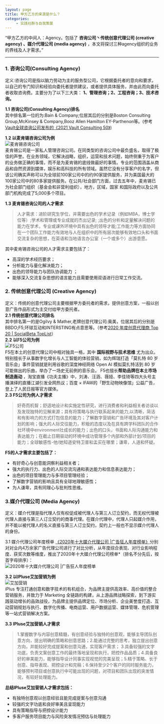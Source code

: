 ```yaml
---
layout: page
title: 甲方乙方的来源是什么？
categories:
     - 实践社群与自我策展
---
```



“甲方乙方的中间人：Agency。包括了 **咨询公司丶传统创意代理公司 (creative agency) 、媒介代理公司 (media agency)** ，本文将探讨三种agency组织的业务的界线及人才需求。”

---

### 1. 咨询公司(Consulting Agency)
定义:咨询公司是指以脑力劳动为主的服务型公司，它根据委托者的意向和要求，以自己的专门知识和经验向委托者提供建议，或者提供具体服务，并由此而向委托者收取咨询费。主要分为了以下三大类： **1、管理咨询；2、工程咨询；3、技术咨询。**   
  
 **1.1 咨询公司(Consulting Agency)排名**   
其中排名第一位的为:Bain & Company;位居其后的分别是Boston Consulting Group,McKinsey & Company,Booz Allen Hamilton
EY-Parthenon等。(参考[Vault全球咨询公司发布的《2021 Vault Consulting 50》](https://www.vault.com/best-companies-to-work-for/consulting/vault-consulting-rankings-top-50排名))  

 **1.2 以麦肯锡咨询公司为例**    
![麦肯锡咨询公司](https://images.gitee.com/uploads/images/2021/0423/222142_56802aa8_4864777.png "麦肯锡咨询公司.png")  
麦肯锡公司是一家私人管理咨询公司。在同类型的咨询公司中最负盛名，取得了极佳的声誉。在业务领域，它解决战略，组织，运营和技术问题，始终侧重于为客户的业务做正确的事情，而不是为麦肯锡的底线做最好的事情。专业的范围涵盖从商品和自然资源到媒体，娱乐和高科技的所有领域。虽然它没有分享客户的名字，但该公司确实声称可以为全球前100家公司中的约90家提供服务，并为美国最大的100家公司中的80多家提供服务。在公共/社会部门方面，过去五年中，麦肯锡已为社会部门组织（基金会和非营利组织），地方，区域，国家
和国际政府以及公共部门机构完成了5,000多个项目。  

 **1.3 麦肯锡咨询公司的人才需求** 
>人才需求：进阶研究生学位，并需要出色的学术记录（例如MBA，博士学位等）;学术和管理或专业成就的杰出记录;
;出色的分析和定量解决问题的能力在学术，专业或课外环境中具有出色的领导才能;工作能力等方面协同在一个团队工作能力有效地与人在组织中的所有层次能够有效地口头和书面交流复杂的思想，在英语和当地语言办公室（一个或多个）出游意愿。

其中麦肯锡咨询公司的人才需求主要包括了：
* 高深的学术经历要求； 
* 分析能力与量化解决能力； 
* 出色的领导能力与团队协调能力 ；
* 能够深入交流复杂思想的语言能力且需要使用双语进行日常工作交流。

### 2. 传统创意代理公司 (Creative Agency)
定义：传统的创意代理公司主要根据甲方委托者的需求，提供创意方案，一般以创意广告作品形式为主交付给甲方委托者。  
 **2.1 传统创意代理公司排名**   
其中排名第一的是Ogilvy & Mather,老牌创意代理公司:奥美，位居其后的分别是BBDO;F5;环球互动和INTERSTING有点意思等。（参考[2020 年度创意代理商 Top 20 | SocialBeta TopList](https://socialbeta.com/t/106559)）  
 **2.2 以F5公司为例**   
![F5公司](https://images.gitee.com/uploads/images/2021/0423/222301_3c515b57_4864777.png "屏幕截图.png")  
F5在本土的创意代理公司中相对独具一格，其中 **国际视野与技术思维** 尤为出众。特别擅长于从事数字化增长与人工智能的体验营销，如为辉瑞打造「莫扎特 80 岁音乐会」事件营销就是利用谷歌的深度神经网络 Open AI 模拟莫扎特活到 80 岁可能做出的乐曲，举办了一场史无前例的音乐会。 F5也擅长**帮助品牌在本土市场制造轰动** ，淘宝直播《功夫主播》中，刘涛、汪涵、薇娅、李佳琦等四大头号主播演绎的直播江湖引发全网热议；百度 × IFAW的「野生动物映像馆」公益广告，登上了人民日报等官方媒体。  
 **2.3 F5公司为例人才需求** 
>好奇而机智；舒适地设计和实施定性研究，进行消费者和利益相关者访谈以及发现独特的见解来源；具有将策略与执行联系起来的能力,以清晰，简洁和有影响力的方式打包信息的能力；了解数字营销和广告环境及其对客户计划的影响；强大的人际交往能力，积极的态度以及在具有跨学科团队的合作社环境中environment壮成长的能力；出色的口头，书面和人际沟通能力和表达能力；在截止日期驱动的环境中成功管理多个内部和外部计划/项目的能力；全球敏感性-他/​​她知道安特卫普和孟买在哪里；谦卑，人道和怀疑。

 **F5的人才需求主要包括了：** 
* 有好奇心与创意能洞察利益相关者；
* 强大的执行力、出色的人际交流沟通和表达能力和信息表达能力； 
* 出色的项目管理能力与多项目管理经验；
* 了解数字营销的影响且具有全球地理敏感性；
* 为人谦卑，具有同理心与批判性思维。

### 3.媒介代理公司 (Media Agency)
定义：媒介代理是指代理人仅有权促成被代理人与第三人订立契约，而无权代理被代理人直接与第三人订立契约的商事代理。在媒介代理中，代理人只起媒介作用，并不能以被代理人的名义直接与第三人订立契约，契约上一般也不显示媒介代理人的身份。

3.1 媒介代理公司年度榜单
[《2020年十大媒介代理公司 |广告狂人年度榜单》](https://www.socialmarketings.com/articldetails/10975)分别对对业内4万余家广告代理公司进行了对比分析，从年度综合表现、对行业影响程度、获奖次数等维度，推出了2020年十大媒介代理公司榜单*（排名不分先后，按首字母排序）：  
![2020年十大媒介代理公司 |广告狂人年度榜单](https://img.socialmarketings.com/article/2021/01/2021/01/1610076030993.jpeg "2020年十大媒介代理公司 |广告狂人年度榜单")
  
 **3.2 以IPluse艾加营销为例**   
![艾加营销](https://file.adquan.com/logos/1611306034320550.jpg "艾加营销")   
iPlus 专注打通创意和数字技术的有机组合，为品牌主提供高效率、高价值的整合营销服务，并致力于 Marketing 全链路的构建，从上游品牌战略探索，到下游实践驱动增长的品效战役，为品牌主提供品牌定位、市场分析、企业美誉度打造、互动营销规划与执行、数字化传播、电商运营、用户数据运营、媒体管理、危机管理等一站式营销解决方案。

 **3.3 IPluse艾加营销人才需求**  
>1.掌握数字与内容创意精髓，有创意经验与独特的创意观，能够主导团队创意方向，提出明确的策略和创意思路；2.能通过完整的思考，独立提出创意方向，并能较好完成提案和创意沟通，实现客户需求； 3.具备较强的文字功底，负责文案创意工作的最终落地呈现和执行，把控作品品质；4.具备良好的审美能力，能够指导设计同事实现视觉的完美呈现；5.精于策略、长于创意、指导表现、把控设计和完稿；6.保持至少2个客户的同时服务能力，能够预判项目或创意执行中可能出现的问题，对项目和团队出现的突发情况，有较好处理能力。 
 
**总结IPluse艾加营销人才需求包括：** 
* 有独特创意观以创意经验且能完成提案与创意沟通
* 较强的文字功底和良好审美且呈现能力
* 具有策略指导与把控设计能力
* 多客户服务项目能力与风险突发情况预估与处理能力 